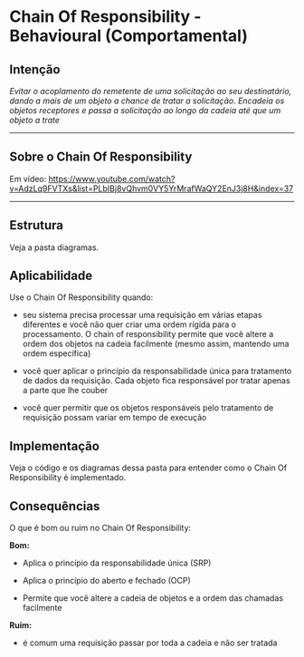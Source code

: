 # Chain Of Responsibility - Behavioural (Comportamental)

## Intenção

*Evitar o acoplamento do remetente de uma solicitação ao seu destinatário, dando a mais de um objeto a chance de tratar a solicitação. Encadeia os objetos receptores e passa a solicitação ao longo da cadeia até que um objeto a trate*

---

## Sobre o Chain Of Responsibility

Em vídeo: <https://www.youtube.com/watch?v=AdzLq9FVTXs&list=PLbIBj8vQhvm0VY5YrMrafWaQY2EnJ3j8H&index=37>

---

## Estrutura

Veja a pasta diagramas.

## Aplicabilidade

Use o Chain Of Responsibility quando:

- seu sistema precisa processar uma requisição em várias etapas diferentes e você não quer criar uma ordem rígida para o processamento. O chain of responsibility permite que você altere a ordem dos objetos na cadeia facilmente (mesmo assim, mantendo uma ordem específica)

- você quer aplicar o princípio da responsabilidade única para tratamento de dados da requisição. Cada objeto fica responsável por tratar apenas a parte que lhe couber

- você quer permitir que os objetos responsáveis pelo tratamento de requisição possam variar em tempo de execução

## Implementação

Veja o código e os diagramas dessa pasta para entender como o Chain Of Responsibility é implementado.

## Consequências

O que é bom ou ruim no Chain Of Responsibility:

**Bom:**

- Aplica o princípio da responsabilidade única (SRP)

- Aplica o princípio do aberto e fechado (OCP)

- Permite que você altere a cadeia de objetos e a ordem das chamadas facilmente

**Ruim:**

- é comum uma requisição passar por toda a cadeia e não ser tratada
